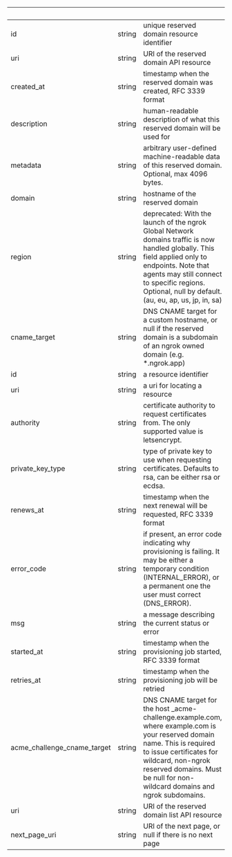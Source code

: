 <!-- Code generated for API Clients. DO NOT EDIT. -->

| &nbsp;                      | &nbsp; | &nbsp;                                                                                                                                                                                                                                                   |
| --------------------------- | ------ | -------------------------------------------------------------------------------------------------------------------------------------------------------------------------------------------------------------------------------------------------------- |
| id                          | string | unique reserved domain resource identifier                                                                                                                                                                                                               |
| uri                         | string | URI of the reserved domain API resource                                                                                                                                                                                                                  |
| created_at                  | string | timestamp when the reserved domain was created, RFC 3339 format                                                                                                                                                                                          |
| description                 | string | human-readable description of what this reserved domain will be used for                                                                                                                                                                                 |
| metadata                    | string | arbitrary user-defined machine-readable data of this reserved domain. Optional, max 4096 bytes.                                                                                                                                                          |
| domain                      | string | hostname of the reserved domain                                                                                                                                                                                                                          |
| region                      | string | deprecated: With the launch of the ngrok Global Network domains traffic is now handled globally. This field applied only to endpoints. Note that agents may still connect to specific regions. Optional, null by default. (au, eu, ap, us, jp, in, sa)   |
| cname_target                | string | DNS CNAME target for a custom hostname, or null if the reserved domain is a subdomain of an ngrok owned domain (e.g. \*.ngrok.app)                                                                                                                       |
| id                          | string | a resource identifier                                                                                                                                                                                                                                    |
| uri                         | string | a uri for locating a resource                                                                                                                                                                                                                            |
| authority                   | string | certificate authority to request certificates from. The only supported value is letsencrypt.                                                                                                                                                             |
| private_key_type            | string | type of private key to use when requesting certificates. Defaults to rsa, can be either rsa or ecdsa.                                                                                                                                                    |
| renews_at                   | string | timestamp when the next renewal will be requested, RFC 3339 format                                                                                                                                                                                       |
| error_code                  | string | if present, an error code indicating why provisioning is failing. It may be either a temporary condition (INTERNAL_ERROR), or a permanent one the user must correct (DNS_ERROR).                                                                         |
| msg                         | string | a message describing the current status or error                                                                                                                                                                                                         |
| started_at                  | string | timestamp when the provisioning job started, RFC 3339 format                                                                                                                                                                                             |
| retries_at                  | string | timestamp when the provisioning job will be retried                                                                                                                                                                                                      |
| acme_challenge_cname_target | string | DNS CNAME target for the host \_acme-challenge.example.com, where example.com is your reserved domain name. This is required to issue certificates for wildcard, non-ngrok reserved domains. Must be null for non-wildcard domains and ngrok subdomains. |
| uri                         | string | URI of the reserved domain list API resource                                                                                                                                                                                                             |
| next_page_uri               | string | URI of the next page, or null if there is no next page                                                                                                                                                                                                   |
